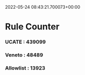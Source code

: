 2022-05-24 08:43:21.700073+00:00
# Rule Counter 
 ### UCATE : 439099

 ### Veneto : 48489

 ### Allowlist : 13923